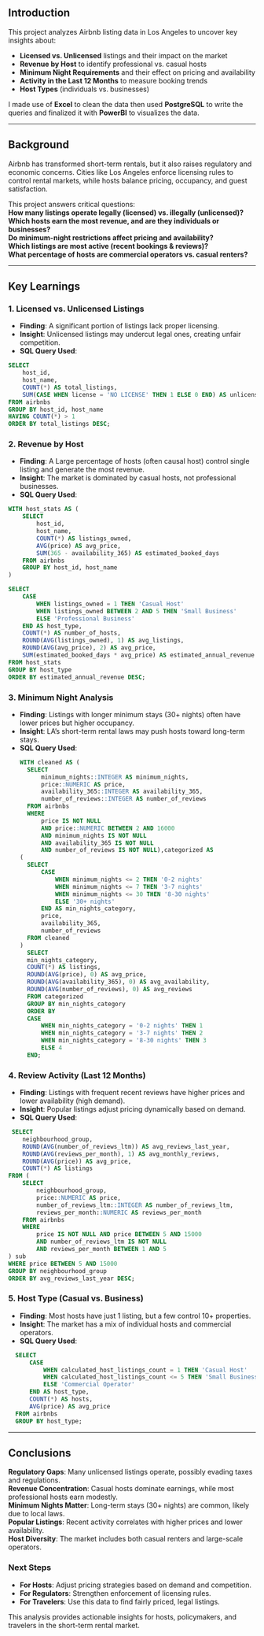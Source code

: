 

##  Introduction  
This project analyzes Airbnb listing data in Los Angeles to uncover key insights about:  
- **Licensed vs. Unlicensed** listings and their impact on the market  
- **Revenue by Host** to identify professional vs. casual hosts  
- **Minimum Night Requirements** and their effect on pricing and availability  
- **Activity in the Last 12 Months** to measure booking trends  
- **Host Types** (individuals vs. businesses)  

I made use of **Excel** to clean the data then used **PostgreSQL** to write the queries and finalized it with **PowerBI** to visualizes the data.  

---

##  Background  
Airbnb has transformed short-term rentals, but it also raises regulatory and economic concerns. Cities like Los Angeles enforce licensing rules to control rental markets, while hosts balance pricing, occupancy, and guest satisfaction.  

This project answers critical questions:  
**How many listings operate legally (licensed) vs. illegally (unlicensed)?**  
**Which hosts earn the most revenue, and are they individuals or businesses?**  
**Do minimum-night restrictions affect pricing and availability?**  
**Which listings are most active (recent bookings & reviews)?**  
**What percentage of hosts are commercial operators vs. casual renters?**  

---

## **Key Learnings**  

### **1. Licensed vs. Unlicensed Listings** 
- **Finding**: A significant portion of listings lack proper licensing.  
- **Insight**: Unlicensed listings may undercut legal ones, creating unfair competition.  
- **SQL Query Used**:  
```sql
SELECT 
    host_id,
    host_name,
    COUNT(*) AS total_listings,
    SUM(CASE WHEN license = 'NO LICENSE' THEN 1 ELSE 0 END) AS unlicensed_listings
FROM airbnbs
GROUP BY host_id, host_name
HAVING COUNT(*) > 1
ORDER BY total_listings DESC;
```

### **2️. Revenue by Host**  
- **Finding**: A Large percentage of hosts (often causal host) control single listing and generate the most revenue.  
- **Insight**: The market is dominated by casual hosts, not professional businesses.  
- **SQL Query Used**:  
```sql
WITH host_stats AS (
    SELECT 
        host_id,
        host_name,
        COUNT(*) AS listings_owned,
        AVG(price) AS avg_price,
        SUM(365 - availability_365) AS estimated_booked_days
    FROM airbnbs
    GROUP BY host_id, host_name
)

SELECT 
    CASE 
        WHEN listings_owned = 1 THEN 'Casual Host'
        WHEN listings_owned BETWEEN 2 AND 5 THEN 'Small Business'
        ELSE 'Professional Business'
    END AS host_type,
    COUNT(*) AS number_of_hosts,
    ROUND(AVG(listings_owned), 1) AS avg_listings,
    ROUND(AVG(avg_price), 2) AS avg_price,
    SUM(estimated_booked_days * avg_price) AS estimated_annual_revenue
FROM host_stats
GROUP BY host_type
ORDER BY estimated_annual_revenue DESC;
  ```

### **3️. Minimum Night Analysis**  
- **Finding**: Listings with longer minimum stays (30+ nights) often have lower prices but higher occupancy.  
- **Insight**: LA’s short-term rental laws may push hosts toward long-term stays.  
- **SQL Query Used**:  
  ```sql
  WITH cleaned AS (
    SELECT 
        minimum_nights::INTEGER AS minimum_nights,
        price::NUMERIC AS price,
        availability_365::INTEGER AS availability_365,
        number_of_reviews::INTEGER AS number_of_reviews
    FROM airbnbs
	WHERE 
        price IS NOT NULL
        AND price::NUMERIC BETWEEN 2 AND 16000
        AND minimum_nights IS NOT NULL
        AND availability_365 IS NOT NULL
        AND number_of_reviews IS NOT NULL),categorized AS
  (
    SELECT
        CASE 
            WHEN minimum_nights <= 2 THEN '0-2 nights'
            WHEN minimum_nights <= 7 THEN '3-7 nights'
            WHEN minimum_nights <= 30 THEN '8-30 nights'
            ELSE '30+ nights'
        END AS min_nights_category,
        price,
        availability_365,
        number_of_reviews
    FROM cleaned
  )
    SELECT  
    min_nights_category,
    COUNT(*) AS listings,
    ROUND(AVG(price), 0) AS avg_price,
    ROUND(AVG(availability_365), 0) AS avg_availability,
    ROUND(AVG(number_of_reviews), 0) AS avg_reviews
    FROM categorized
    GROUP BY min_nights_category
    ORDER BY 
    CASE 
        WHEN min_nights_category = '0-2 nights' THEN 1
        WHEN min_nights_category = '3-7 nights' THEN 2
        WHEN min_nights_category = '8-30 nights' THEN 3
        ELSE 4
    END;

  ```

### **4️. Review Activity (Last 12 Months)**  
- **Finding**: Listings with frequent recent reviews have higher prices and lower availability (high demand).  
- **Insight**: Popular listings adjust pricing dynamically based on demand.  
- **SQL Query Used**:  
```sql
 SELECT 
    neighbourhood_group,
    ROUND(AVG(number_of_reviews_ltm)) AS avg_reviews_last_year,
    ROUND(AVG(reviews_per_month), 1) AS avg_monthly_reviews,
    ROUND(AVG(price)) AS avg_price,
    COUNT(*) AS listings
FROM (
    SELECT 
        neighbourhood_group,
        price::NUMERIC AS price,
        number_of_reviews_ltm::INTEGER AS number_of_reviews_ltm,
        reviews_per_month::NUMERIC AS reviews_per_month
    FROM airbnbs
    WHERE 
        price IS NOT NULL AND price BETWEEN 5 AND 15000
        AND number_of_reviews_ltm IS NOT NULL
        AND reviews_per_month BETWEEN 1 AND 5
) sub
WHERE price BETWEEN 5 AND 15000
GROUP BY neighbourhood_group
ORDER BY avg_reviews_last_year DESC;

  ```

### **5. Host Type (Casual vs. Business)**  
- **Finding**: Most hosts have just 1 listing, but a few control 10+ properties.  
- **Insight**: The market has a mix of individual hosts and commercial operators.  
- **SQL Query Used**:  
```sql
  SELECT 
      CASE 
          WHEN calculated_host_listings_count = 1 THEN 'Casual Host'
          WHEN calculated_host_listings_count <= 5 THEN 'Small Business'
          ELSE 'Commercial Operator'
      END AS host_type,
      COUNT(*) AS hosts,
      AVG(price) AS avg_price
  FROM airbnbs
  GROUP BY host_type;
  ```

---

## **Conclusions**  
**Regulatory Gaps**: Many unlicensed listings operate, possibly evading taxes and regulations.  
**Revenue Concentration**: Casual hosts dominate earnings, while most professional hosts earn modestly.  
**Minimum Nights Matter**: Long-term stays (30+ nights) are common, likely due to local laws.  
**Popular Listings**: Recent activity correlates with higher prices and lower availability.  
**Host Diversity**: The market includes both casual renters and large-scale operators.  

### **Next Steps**  
- **For Hosts**: Adjust pricing strategies based on demand and competition.  
- **For Regulators**: Strengthen enforcement of licensing rules.  
- **For Travelers**: Use this data to find fairly priced, legal listings.  

This analysis provides actionable insights for hosts, policymakers, and travelers in the short-term rental market.
